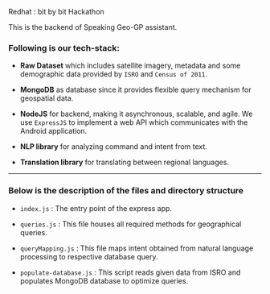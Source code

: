 Redhat : bit by bit Hackathon

This is the backend of Speaking Geo-GP assistant.

### Following is our tech-stack:

* **Raw Dataset** which includes satellite imagery, metadata and some demographic data provided by `ISRO` and `Census of 2011`.

* **MongoDB** as database since it provides flexible query mechanism for geospatial data.

* **NodeJS** for backend, making it asynchronous, scalable, and agile.
  We use `ExpressJS` to implement a web API which communicates with the Android application.

* **NLP library** for analyzing command and intent from text.

* **Translation library** for translating between regional languages.

---

### Below is the description of the files and directory structure

* `index.js` : The entry point of the express app.
* `queries.js` : This file houses all required methods for geographical queries.
* `queryMapping.js` : This file maps intent obtained from natural language processing to respective database query.

* `populate-database.js` : This script reads given data from ISRO and populates MongoDB database to optimize queries.
